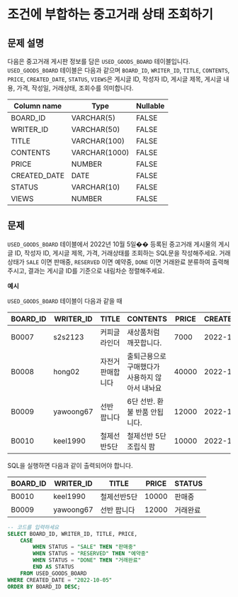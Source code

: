 # 조건에 부합하는 중고거래 상태 조회하기

## 문제 설명
다음은 중고거래 게시판 정보를 담은 `USED_GOODS_BOARD` 테이블입니다. `USED_GOODS_BOARD` 테이블은 다음과 같으며 `BOARD_ID`, `WRITER_ID`, `TITLE`, `CONTENTS`, `PRICE`, `CREATED_DATE`, `STATUS`, `VIEWS`은 게시글 ID, 작성자 ID, 게시글 제목, 게시글 내용, 가격, 작성일, 거래상태, 조회수를 의미합니다.

| Column name | Type         | Nullable |
| ----------- | ------------ | -------- |
| BOARD_ID    | VARCHAR(5)   | FALSE    |
| WRITER_ID   | VARCHAR(50)  | FALSE    |
| TITLE       | VARCHAR(100) | FALSE    |
| CONTENTS    | VARCHAR(1000)| FALSE    |
| PRICE       | NUMBER       | FALSE    |
| CREATED_DATE| DATE         | FALSE    |
| STATUS      | VARCHAR(10)  | FALSE    |
| VIEWS       | NUMBER       | FALSE    |

## 문제
`USED_GOODS_BOARD` 테이블에서 2022년 10월 5일�� 등록된 중고거래 게시물의 게시글 ID, 작성자 ID, 게시글 제목, 가격, 거래상태를 조회하는 SQL문을 작성해주세요. 거래상태가 `SALE` 이면 판매중, `RESERVED` 이면 예약중, `DONE` 이면 거래완료 분류하여 출력해주시고, 결과는 게시글 ID를 기준으로 내림차순 정렬해주세요.

**예시**

`USED_GOODS_BOARD` 테이블이 다음과 같을 때

| BOARD_ID | WRITER_ID  | TITLE      | CONTENTS         | PRICE | CREATED_DATE | STATUS   | VIEWS |
| ------- | ----------|--------------|------------------------|--------|--------------|--------|------|
| B0007   | s2s2123   | 커피글라인더    | 새상품처럼 깨끗합니다.  | 7000   | 2022-10-04   | DONE   | 210  |
| B0008   | hong02    | 자전거 판매합니다 | 출퇴근용으로 구매했다가 사용하지 않아서 내놔요 | 40000 | 2022-10-04   | SALE   | 301  |
| B0009   | yawoong67 | 선반 팝니다    | 6단 선반. 환불 반품 안됩니다.  | 12000 | 2022-10-05   | DONE   | 202  |
| B0010   | keel1990  | 철제선반5단    | 철제선반 5단 조립식 팜    | 10000 | 2022-10-05   | SALE   | 194  |

SQL을 실행하면 다음과 같이 출력되어야 합니다.

| BOARD_ID | WRITER_ID  | TITLE      | PRICE | STATUS  |
| ------- | ----------|--------------|--------|---------|
| B0010   | keel1990  | 철제선반5단     | 10000 | 판매중 |
| B0009   | yawoong67 | 선반 팝니다    | 12000  | 거래완료 |

```SQL
-- 코드를 입력하세요
SELECT BOARD_ID, WRITER_ID, TITLE, PRICE, 
    CASE  
        WHEN STATUS = "SALE" THEN "판매중"
        WHEN STATUS = "RESERVED" THEN "예약중"
        WHEN STATUS = "DONE" THEN "거래완료"
        END AS STATUS
    FROM USED_GOODS_BOARD
WHERE CREATED_DATE = "2022-10-05"
ORDER BY BOARD_ID DESC;
```